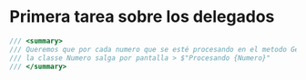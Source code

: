 # Primera tarea sobre los delegados

```csharp
/// <summary>
/// Queremos que por cada numero que se esté procesando en el metodo GetNumber de
/// la classe Numero salga por pantalla > $"Procesando {Numero}"
/// </summary>
```

